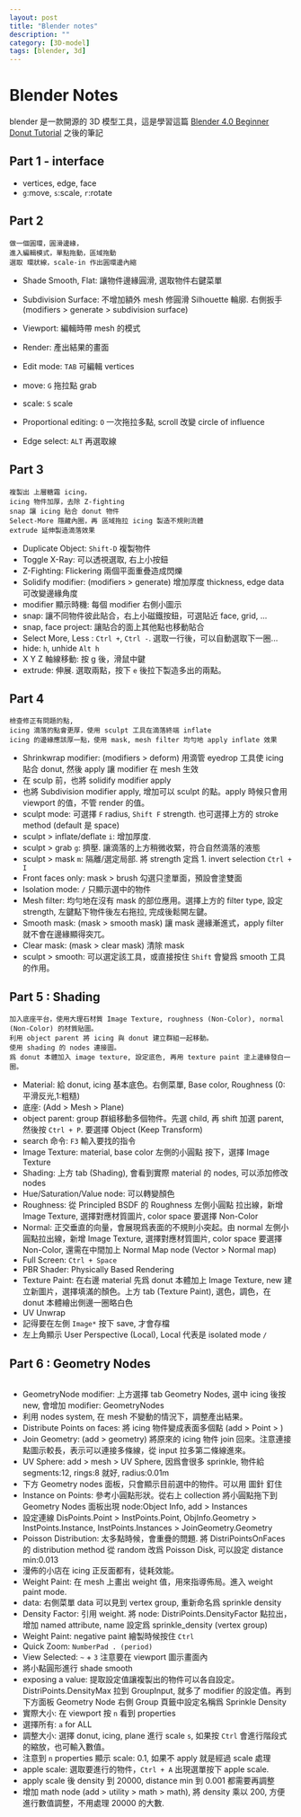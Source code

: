 ```yaml
---
layout: post
title: "Blender notes"
description: ""
category: [3D-model]
tags: [blender, 3d]
---
```


# Blender Notes

blender 是一款開源的 3D 模型工具，這是學習這篇 [Blender 4.0 Beginner Donut Tutorial](https://www.youtube.com/playlist?list=PLjEaoINr3zgEPv5y--4MKpciLaoQYZB1Z) 之後的筆記

## Part 1 - interface

- vertices, edge, face
- `g`:move, `s`:scale, `r`:rotate

## Part 2

```
做一個圓環，圓滑邊緣，
進入編輯模式，單點拖動，區域拖動
選取 環狀線，scale-in 作出圓環邊內縮
```

- Shade Smooth, Flat: 讓物件邊緣圓滑, 選取物件右鍵菜單
- Subdivision Surface: 不增加額外 mesh 修圓滑 Silhouette 輪廓. 右側扳手(modifiers > generate > subdivision surface)
- Viewport: 編輯時帶 mesh 的模式
- Render: 產出結果的畫面

- Edit mode: `TAB` 可編輯 vertices
- move: `G` 拖拉點 grab
- scale: `S` scale
- Proportional editing: `O` 一次拖拉多點, scroll 改變 circle of influence
- Edge select: `ALT` 再選取線

## Part 3

```
複製出 上層糖霜 icing，
icing 物件加厚，去除 Z-fighting
snap 讓 icing 貼合 donut 物件
Select-More 隱藏內圈，再 區域拖拉 icing 製造不規則流體
extrude 延伸製造滴落效果
```

- Duplicate Object: `Shift-D` 複製物件
- Toggle X-Ray: 可以透視選取, 右上小按鈕
- Z-Fighting: Flickering 兩個平面重疊造成閃爍
- Solidify modifier: (modifiers > generate) 增加厚度 thickness, edge data 可改變邊緣角度
- modifier 顯示時機: 每個 modifier 右側小圖示
- snap: 讓不同物件彼此貼合，右上小磁鐵按鈕，可選貼近 face, grid, ...
- snap, face project: 讓貼合的面上其他點也移動貼合
- Select More, Less : `Ctrl +`, `Ctrl -`. 選取一行後，可以自動選取下一圈...
- hide: `h`, unhide `Alt h`
- X Y Z 軸線移動: 按 g 後，滑鼠中鍵
- extrude: 伸展. 選取兩點，按下 `e` 後拉下製造多出的兩點。

## Part 4

```
檢查修正有問題的點,
icing 滴落的點會更厚，使用 sculpt 工具在滴落終端 inflate
icing 的邊緣應該厚一點，使用 mask, mesh filter 均勻地 apply inflate 效果
```

- Shrinkwrap modifier: (modifiers > deform) 用滴管 eyedrop 工具使 icing 貼合 donut, 然後 apply 讓 modifier 在 mesh 生效
- 在 sculp 前，也將 solidify modifier apply
- 也將 Subdivision modifier apply, 增加可以 sculpt 的點。apply 時候只會用 viewport 的值，不管 render 的值。
- sculpt mode: 可選擇 `F` radius, `Shift F` strength. 也可選擇上方的 stroke method (default 是 space)
- sculpt > inflate/deflate `i`: 增加厚度.
- sculpt > grab `g`: 擠壓. 讓滴落的上方稍微收緊，符合自然滴落的液態
- sculpt > mask `m`: 隔離/選定局部. 將 strength 定爲 1. invert selection `Ctrl + I`
- Front faces only: mask > brush 勾選只塗單面，預設會塗雙面
- Isolation mode: `/` 只顯示選中的物件
- Mesh filter: 均勻地在沒有 mask 的部位應用。選擇上方的 filter type, 設定 strength, 左鍵點下物件後左右拖拉, 完成後鬆開左鍵。
- Smooth mask: (mask > smooth mask) 讓 mask 邊緣漸進式，apply filter 就不會在邊緣顯得突兀。
- Clear mask: (mask > clear mask) 清除 mask
- sculpt > smooth: 可以選定該工具，或直接按住 `Shift` 會變爲 smooth 工具的作用。

## Part 5 : Shading

```
加入底座平台，使用大理石材質 Image Texture, roughness (Non-Color), normal (Non-Color) 的材質貼圖。
利用 object parent 將 icing 與 donut 建立群組一起移動。
使用 shading 的 nodes 連接圖。
爲 donut 本體加入 image texture, 設定底色, 再用 texture paint 塗上邊緣發白一圈。
```

- Material: 給 donut, icing 基本底色。右側菜單, Base color, Roughness (0:平滑反光,1:粗糙)
- 底座: (Add > Mesh > Plane)
- object parent: group 群組移動多個物件。先選 child, 再 shift 加選 parent, 然後按 `Ctrl + P`. 要選擇 Object (Keep Transform)
- search 命令: `F3` 輸入要找的指令
- Image Texture: material, base color 左側的小圓點 按下，選擇 Image Texture
- Shading: 上方 tab (Shading), 會看到實際 material 的 nodes, 可以添加修改 nodes
- Hue/Saturation/Value node: 可以轉變顏色
- Roughness: 從 Principled BSDF 的 Roughness 左側小圓點 拉出線，新增 Image Texture, 選擇對應材質圖片, color space 要選擇 Non-Color
- Normal: 正交垂直的向量，會展現爲表面的不規則小突起。由 normal 左側小圓點拉出線，新增 Image Texture, 選擇對應材質圖片, color space 要選擇 Non-Color, 還需在中間加上 Normal Map node (Vector > Normal map)
- Full Screen: `Ctrl + Space`
- PBR Shader: Physically Based Rendering
- Texture Paint: 在右邊 material 先爲 donut 本體加上 Image Texture, new 建立新圖片，選擇填滿的顏色。上方 tab (Texture Paint), 選色，調色，在 donut 本體繪出側邊一圈略白色
- UV Unwrap
- 記得要在左側 `Image*` 按下 save, 才會存檔
- 左上角顯示 User Perspective (Local), Local 代表是 isolated mode `/`

## Part 6 : Geometry Nodes

```
```

- GeometryNode modifier: 上方選擇 tab Geometry Nodes, 選中 icing 後按 new, 會增加 modifier: GeometryNodes
- 利用 nodes system, 在 mesh 不變動的情況下，調整產出結果。
- Distribute Points on faces: 將 icing 物件變成表面多個點 (add > Point > )
- Join Geometry: (add > geometry) 將原來的 icing 物件 join 回來。注意連接點圖示較長，表示可以連接多條線，從 input 拉多第二條線進來。
- UV Sphere: add > mesh > UV Sphere, 因爲會很多 sprinkle, 物件給 segments:12, rings:8 就好, radius:0.01m
- 下方 Geometry nodes 面板，只會顯示目前選中的物件。可以用 圖針 釘住
- Instance on Points: 參考小圓點形狀。從右上 collection 將小圓點拖下到 Geometry Nodes 面板出現 node:Object Info, add > Instances
- 設定連線 DisPoints.Point > InstPoints.Point, ObjInfo.Geometry > InstPoints.Instance, InstPoints.Instances > JoinGeometry.Geometry
- Poisson Distribution: 太多點時候，會重疊的問題. 將 DistriPointsOnFaces 的 distribution method 從 random 改爲 Poisson Disk, 可以設定 distance min:0.013
- 漫佈的小店在 icing 正反面都有，徒耗效能。
- Weight Paint: 在 mesh 上畫出 weight 值，用來指導佈局。進入 weight paint mode.
- data: 右側菜單 data 可以見到 vertex group, 重新命名爲 sprinkle density
- Density Factor: 引用 weight. 將 node: DistriPoints.DensityFactor 點拉出，增加 named attribute, name 設定爲 sprinkle_density (vertex group)
- Weight Paint: negative paint 繪製時候按住 `Ctrl`
- Quick Zoom: `NumberPad . (period)`
- View Selected: `~`  + `3` 注意要在 viewport 圖示畫面內
- 將小點圓形進行 shade smooth
- exposing a value: 提取設定值讓複製出的物件可以各自設定。DistriPoints.DensityMax 拉到 GroupInput, 就多了 modifier 的設定值。再到 下方面板 Geometry Node 右側 Group 頁籤中設定名稱爲 Sprinkle Density
- 實際大小: 在 viewport 按 `n` 看到 properties
- 選擇所有: `a` for ALL
- 調整大小: 選擇 donut, icing, plane 進行 scale `s`, 如果按 `Ctrl` 會進行階段式的縮放，也可輸入數值。
- 注意到 `n` properties 顯示 scale: 0.1, 如果不 apply 就是經過 scale 處理
- apple scale: 選取要進行的物件，`Ctrl + A` 出現選單按下 apple scale.
- apply scale 後 density 到 20000, distance min 到 0.001 都需要再調整
- 增加 math node (add > utility > math > math), 將 density 乘以 200, 方便進行數值調整，不用處理 20000 的大數.

